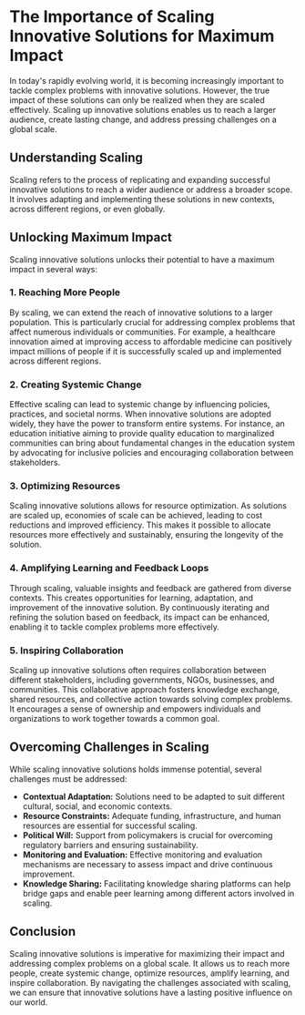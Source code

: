The Importance of Scaling Innovative Solutions for Maximum Impact
==========================================================================

In today's rapidly evolving world, it is becoming increasingly important to tackle complex problems with innovative solutions. However, the true impact of these solutions can only be realized when they are scaled effectively. Scaling up innovative solutions enables us to reach a larger audience, create lasting change, and address pressing challenges on a global scale.

Understanding Scaling
---------------------

Scaling refers to the process of replicating and expanding successful innovative solutions to reach a wider audience or address a broader scope. It involves adapting and implementing these solutions in new contexts, across different regions, or even globally.

Unlocking Maximum Impact
------------------------

Scaling innovative solutions unlocks their potential to have a maximum impact in several ways:

### 1. Reaching More People

By scaling, we can extend the reach of innovative solutions to a larger population. This is particularly crucial for addressing complex problems that affect numerous individuals or communities. For example, a healthcare innovation aimed at improving access to affordable medicine can positively impact millions of people if it is successfully scaled up and implemented across different regions.

### 2. Creating Systemic Change

Effective scaling can lead to systemic change by influencing policies, practices, and societal norms. When innovative solutions are adopted widely, they have the power to transform entire systems. For instance, an education initiative aiming to provide quality education to marginalized communities can bring about fundamental changes in the education system by advocating for inclusive policies and encouraging collaboration between stakeholders.

### 3. Optimizing Resources

Scaling innovative solutions allows for resource optimization. As solutions are scaled up, economies of scale can be achieved, leading to cost reductions and improved efficiency. This makes it possible to allocate resources more effectively and sustainably, ensuring the longevity of the solution.

### 4. Amplifying Learning and Feedback Loops

Through scaling, valuable insights and feedback are gathered from diverse contexts. This creates opportunities for learning, adaptation, and improvement of the innovative solution. By continuously iterating and refining the solution based on feedback, its impact can be enhanced, enabling it to tackle complex problems more effectively.

### 5. Inspiring Collaboration

Scaling up innovative solutions often requires collaboration between different stakeholders, including governments, NGOs, businesses, and communities. This collaborative approach fosters knowledge exchange, shared resources, and collective action towards solving complex problems. It encourages a sense of ownership and empowers individuals and organizations to work together towards a common goal.

Overcoming Challenges in Scaling
--------------------------------

While scaling innovative solutions holds immense potential, several challenges must be addressed:

* **Contextual Adaptation:** Solutions need to be adapted to suit different cultural, social, and economic contexts.
* **Resource Constraints:** Adequate funding, infrastructure, and human resources are essential for successful scaling.
* **Political Will:** Support from policymakers is crucial for overcoming regulatory barriers and ensuring sustainability.
* **Monitoring and Evaluation:** Effective monitoring and evaluation mechanisms are necessary to assess impact and drive continuous improvement.
* **Knowledge Sharing:** Facilitating knowledge sharing platforms can help bridge gaps and enable peer learning among different actors involved in scaling.

Conclusion
----------

Scaling innovative solutions is imperative for maximizing their impact and addressing complex problems on a global scale. It allows us to reach more people, create systemic change, optimize resources, amplify learning, and inspire collaboration. By navigating the challenges associated with scaling, we can ensure that innovative solutions have a lasting positive influence on our world.
